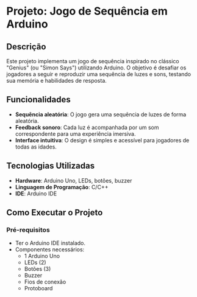 # Projeto: Jogo de Sequência em Arduino

## Descrição

Este projeto implementa um jogo de sequência inspirado no clássico "Genius" (ou "Simon Says") utilizando Arduino. O objetivo é desafiar os jogadores a seguir e reproduzir uma sequência de luzes e sons, testando sua memória e habilidades de resposta.

## Funcionalidades

- **Sequência aleatória**: O jogo gera uma sequência de luzes de forma aleatória.
- **Feedback sonoro**: Cada luz é acompanhada por um som correspondente para uma experiência imersiva.
- **Interface intuitiva**: O design é simples e acessível para jogadores de todas as idades.

## Tecnologias Utilizadas

- **Hardware**: Arduino Uno, LEDs, botões, buzzer
- **Linguagem de Programação**: C/C++
- **IDE**: Arduino IDE

## Como Executar o Projeto

### Pré-requisitos

- Ter o Arduino IDE instalado.
- Componentes necessários:
  - 1 Arduino Uno
  - LEDs (2)
  - Botões (3)
  - Buzzer
  - Fios de conexão
  - Protoboard 


